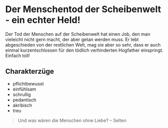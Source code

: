 # Der Menschentod der Scheibenwelt - ein echter Held!
Der Tod der Menschen auf der Scheibenwelt hat einen Job, den man vieleicht nicht gern macht, der aber getan werden muss. Er lebt abgeschieden von der restlichen Welt, mag sie aber so sehr, dass er auch einmal kurzentschlossen für den tödlich verhinderten Hogfather einspringt. Einfach toll!

## Charakterzüge
* pflichtbewusst
* einfühlsam
* schrullig
* pedantisch
* akribisch
* treu

> Und was wären die Menschen ohne Liebe? – Selten